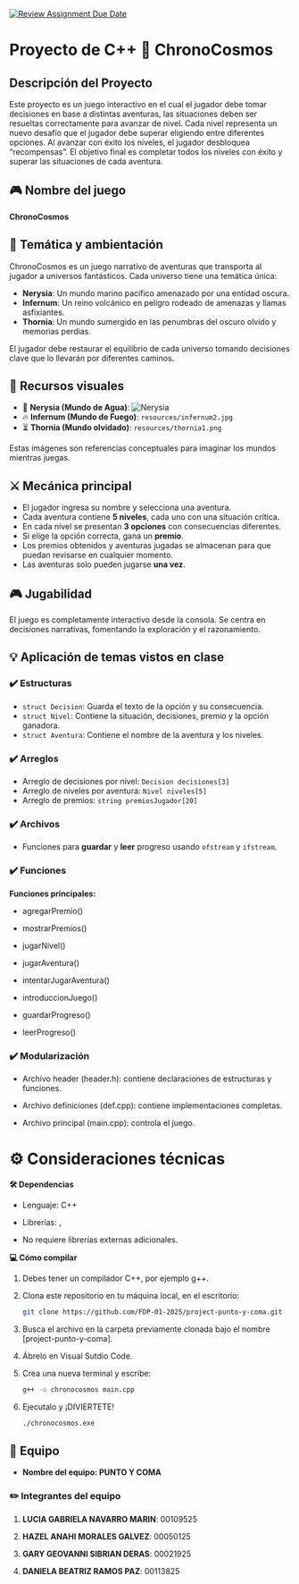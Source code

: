 [![Review Assignment Due Date](https://classroom.github.com/assets/deadline-readme-button-22041afd0340ce965d47ae6ef1cefeee28c7c493a6346c4f15d667ab976d596c.svg)](https://classroom.github.com/a/mi1WNrHU)
# Proyecto de C++ 🌌 ChronoCosmos

## Descripción del Proyecto

Este proyecto es un juego interactivo en el cual el jugador debe tomar decisiones en base a distintas aventuras, las situaciones deben ser resueltas correctamente para avanzar de nivel. Cada nivel representa un nuevo desafío que el jugador debe superar eligiendo entre diferentes opciones. Al avanzar con éxito los niveles, el jugador desbloquea “recompensas”. El objetivo final es completar todos los niveles con éxito y superar las situaciones de cada aventura.

## 🎮 Nombre del juego
**ChronoCosmos**

## 🌟 Temática y ambientación
ChronoCosmos es un juego narrativo de aventuras que transporta al jugador a universos fantásticos. Cada universo tiene una temática única:

- **Nerysia**: Un mundo marino pacífico amenazado por una entidad oscura.
- **Infernum**: Un reino volcánico en peligro rodeado de amenazas y llamas asfixiantes.
- **Thornia**: Un mundo sumergido en las penumbras del oscuro olvido y memorias perdias.

El jugador debe restaurar el equilibrio de cada universo tomando decisiones clave que lo llevarán 
por diferentes caminos.

## 📸 Recursos visuales

- 🌊 **Nerysia (Mundo de Agua)**: ![Nerysia](resources/nerysia.png)
- 🔥 **Infernum (Mundo de Fuego)**: `resources/infernum2.jpg`
- ⏳ **Thornia (Mundo olvidado)**: `resources/thornia1.png`

Estas imágenes son referencias conceptuales para imaginar los mundos mientras juegas.


## ⚔️ Mecánica principal
- El jugador ingresa su nombre y selecciona una aventura.
- Cada aventura contiene **5 niveles**, cada uno con una situación crítica.
- En cada nivel se presentan **3 opciones** con consecuencias diferentes.
- Si elige la opción correcta, gana un **premio**.
- Los premios obtenidos y aventuras jugadas se almacenan para que puedan revisarse en cualquier momento.
- Las aventuras solo pueden jugarse **una vez**.

## 🎮 Jugabilidad
El juego es completamente interactivo desde la consola. Se centra en decisiones narrativas, fomentando la exploración y el razonamiento.

## 💡 Aplicación de temas vistos en clase

### ✔️ Estructuras
- `struct Decision`: Guarda el texto de la opción y su consecuencia.
- `struct Nivel`: Contiene la situación, decisiones, premio y la opción ganadora.
- `struct Aventura`: Contiene el nombre de la aventura y los niveles.

### ✔️ Arreglos
- Arreglo de decisiones por nivel: `Decision decisiones[3]`
- Arreglo de niveles por aventura: `Nivel niveles[5]`
- Arreglo de premios: `string premiosJugador[20]`

### ✔️ Archivos
- Funciones para **guardar** y **leer** progreso usando `ofstream` y `ifstream`.

### ✔️ Funciones

**Funciones principales:**

- agregarPremio()

- mostrarPremios()

- jugarNivel()

- jugarAventura()

- intentarJugarAventura()

- introduccionJuego()

- guardarProgreso()

- leerProgreso()

### ✔️ Modularización

- Archivo header (header.h): contiene declaraciones de estructuras y funciones.

- Archivo definiciones (def.cpp): contiene implementaciones completas.

- Archivo principal (main.cpp): controla el juego.

# ⚙️ Consideraciones técnicas

**🛠️ Dependencias**

- Lenguaje: C++

- Librerías: <iostream>, <fstream>

- No requiere librerías externas adicionales.

**💻 Cómo compilar**

1. Debes tener un compilador C++, por ejemplo g++.

2. Clona este repositorio en tu máquina local, en el escritorio:
   ```bash
   git clone https://github.com/FDP-01-2025/project-punto-y-coma.git

3. Busca el archivo en la carpeta previamente clonada bajo el nombre [project-punto-y-coma].

4. Ábrelo en Visual Sutdio Code.

5. Crea una nueva terminal y escribe:
   ```bash
   g++ -o chronocosmos main.cpp

6. Ejecutalo y ¡DIVIERTETE!
   ```bash
   ./chronocosmos.exe

## 🔨 Equipo

- **Nombre del equipo: PUNTO Y COMA** 

### ✏️ Integrantes del equipo

1. **LUCIA GABRIELA NAVARRO MARIN**: 00109525

2. **HAZEL ANAHI MORALES GALVEZ**: 00050125
   
3. **GARY GEOVANNI SIBRIAN DERAS**: 00021925

4. **DANIELA BEATRIZ RAMOS PAZ**: 00113825

